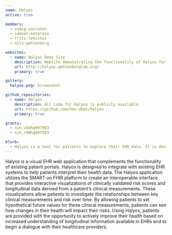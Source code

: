 ```yaml
---
name: Halyos
active: true

members:
  - vimig-socrates
  - samson-mataraso
  - fritz-lekschas
  - nils-gehlenborg

websites:
  - name: Halyos Demo Site
    description: Website demonstrating the functionality of Halyos for a sample patient. All data is synthetic.
    url: http://halyos.gehlenborglab.org/
    primary: true

gallery:
  halyos.png: Screenshot

github_repositories:
  - name: Halyos
    description: All code for Halyos is publicly available.
    url: https://github.com/hms-dbmi/halyos
    primary: true

grants:
  - nih_u54hg007963
  - nih_r00hg007583

blurb:
  - Halyos is a tool for patients to explore their EHR data. It is designed to present patient data in a way that allows patients to better understand their health data.
---
```

Halyos is a visual EHR web application that complements the functionality of existing patient portals. Halyos is designed to integrate with existing EHR systems to help patients interpret their health data. The Halyos application utilizes the SMART on FHIR platform to create an interoperable interface that provides interactive visualizations of clinically validated risk scores and longitudinal data derived from a patient’s clinical measurements. These visualizations allow patients to investigate the relationships between key clinical measurements and risk over time. By allowing patients to set hypothetical future values for these clinical measurements, patients can see how changes in their health will impact their risks. Using Halyos, patients are provided with the opportunity to actively improve their health based on increased understanding of longitudinal information available in EHRs and to begin a dialogue with their healthcare providers.
